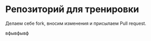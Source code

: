 # Репозиторий для тренировки

Делаем себе fork, вносим изменения и присылаем Pull request.

вфывфывф

